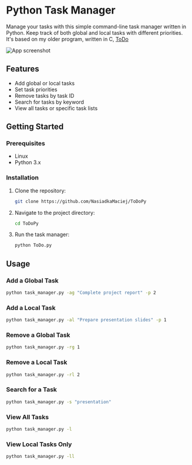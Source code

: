 # Python Task Manager

Manage your tasks with this simple command-line task manager written in Python. Keep track of both global and local tasks with different priorities. It's based on my older program, written in C, [ToDo](https://github.com/NasiadkaMaciej/ToDo)

![App screenshot](https://nasiadka.pl/projects/ToDoPy/ToDoPy.png)

## Features

- Add global or local tasks
- Set task priorities
- Remove tasks by task ID
- Search for tasks by keyword
- View all tasks or specific task lists

## Getting Started

### Prerequisites

- Linux
- Python 3.x

### Installation

1. Clone the repository:

    ```bash
    git clone https://github.com/NasiadkaMaciej/ToDoPy
    ```

2. Navigate to the project directory:

    ```bash
    cd ToDoPy
    ```

3. Run the task manager:

    ```bash
    python ToDo.py
    ```

## Usage

### Add a Global Task

```bash
python task_manager.py -ag "Complete project report" -p 2
```

### Add a Local Task

```bash
python task_manager.py -al "Prepare presentation slides" -p 1
```

### Remove a Global Task

```bash
python task_manager.py -rg 1
```

### Remove a Local Task

```bash
python task_manager.py -rl 2
```

### Search for a Task

```bash
python task_manager.py -s "presentation"
```

### View All Tasks

```bash
python task_manager.py -l
```

### View Local Tasks Only

```bash
python task_manager.py -ll
```